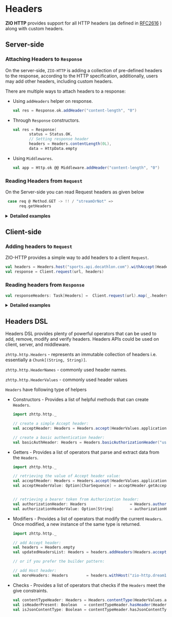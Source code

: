 # Headers

**ZIO HTTP** provides support for all HTTP headers (as defined in [RFC2616](https://datatracker.ietf.org/doc/html/rfc2616) ) along with  custom headers.

## Server-side

### Attaching Headers to `Response`
On the server-side, `ZIO-HTTP` is adding a collection of pre-defined headers to the response, according to the HTTP specification, additionally, users may add other headers, including custom headers.

There are multiple ways to attach headers to a response:
- Using `addHeaders` helper on response.
    ```scala
    val res = Response.ok.addHeader("content-length", "0")
    ```

- Through `Response` constructors.
    ```scala
    val res = Response(
           status = Status.OK,
           // Setting response header 
           headers = Headers.contentLength(0L),
           data = HttpData.empty
    ```
- Using `Middlewares`.
    ```scala
    val app = Http.ok @@ Middleware.addHeader("content-length", "0")
    ```

### Reading Headers from `Request`

On the Server-side you can read Request headers as given below

```scala
 case req @ Method.GET -> !! / "streamOrNot" =>
      req.getHeaders
```

<details>
<summary><b>Detailed examples </b></summary>


- Example below shows how the Headers could be added to a response by using `Response` constructors and how a custom header is added to `Response` through `addHeader`:

  ```scala
  import zhttp.http._
  import zhttp.service.Server
  import zio.{App, Chunk, ExitCode, URIO}
  import zio.stream.ZStream
  
  object SimpleResponseDispatcher extends App {
    override def run(args: List[String]): UIO[ExitCode] = {
  
      // Starting the server (for more advanced startup configuration checkout `HelloWorldAdvanced`)
      Server.start(8090, app.silent).exitCode
    }
  
    // Create a message as a Chunk[Byte]
    val message                    = Chunk.fromArray("Hello world !\r\n".getBytes(HTTP_CHARSET))
    // Use `Http.collect` to match on route
    val app: HttpApp[Any, Nothing] = Http.collect[Request] {
  
      // Simple (non-stream) based route
      case Method.GET -> !! / "health" => Response.ok
  
      // From Request(req), the headers are accessible.
      case req @ Method.GET -> !! / "streamOrNot" =>
        // Checking if client is able to handle streaming response
        val acceptsStreaming: Boolean = req.hasHeader(HeaderNames.accept, HeaderValues.applicationOctetStream)
        if (acceptsStreaming)
          Response(
            status = Status.OK,
            // Setting response header 
            headers = Headers.contentLength(message.length.toLong), // adding CONTENT-LENGTH header
            data = HttpData.fromStream(ZStream.fromChunk(message)), // Encoding content using a ZStream
          )
        else { 
          // Adding a custom header to Response
          Response(status = Status.ACCEPTED, data = HttpData.fromChunk(message)).addHeader("X-MY-HEADER", "test")
        }
    }
  }
  
  ```
- The following example shows how Headers could be added to `Response` in the `Middleware` implementation:

    ```scala
    
      /**
       * Creates an authentication middleware that only allows authenticated requests to be passed on to the app.
       */
      final def customAuth(
        verify: Headers => Boolean,
        responseHeaders: Headers = Headers.empty,
      ): HttpMiddleware[Any, Nothing] =
        Middleware.ifThenElse[Request](req => verify(req.getHeaders))(
          _ => Middleware.identity,
          _ => Middleware.fromHttp(Http.status(Status.FORBIDDEN).addHeaders(responseHeaders)),
        )
    
    ```

- More examples:
  - [BasicAuth](https://github.com/dream11/zio-http/blob/main/example/src/main/scala/BasicAuth.scala)
  - [Authentication](https://github.com/dream11/zio-http/blob/main/example/src/main/scala/Authentication.scala)

</details>

## Client-side

### Adding headers to `Request` 

ZIO-HTTP provides a simple way to add headers to a client `Request`. 

```scala
val headers = Headers.host("sports.api.decathlon.com").withAccept(HeaderValues.applicationJson)
val response = Client.request(url, headers)
```

### Reading headers from `Response`

```scala
val responseHeaders: Task[Headers] =  Client.request(url).map(_.headers)
```

<details>
<summary><b>Detailed examples</b> </summary>

- The sample below shows how a header could be added to a client request:

    ```scala
    import zhttp.http._
    import zhttp.service._
    import zio._
    
    object SimpleClientJson extends App {
      val env     = ChannelFactory.auto ++ EventLoopGroup.auto()
      val url     = "http://sports.api.decathlon.com/groups/water-aerobics"
      // Construct headers
      val headers = Headers.host("sports.api.decathlon.com").withAccept(HeaderValues.applicationJson) 
    
      val program = for {
        // Pass headers to request
        res  <- Client.request(url, headers)
        // List all response headers
        _    <- Console.printLine(res.headers.toList.mkString("\n"))
        data <-
          // Check if response contains a specified header with a specified value.
          if (res.hasHeader(HeaderNames.contentType, HeaderValues.applicationJson))
            res.getBodyAsString
          else
            res.getBodyAsString
        _    <- Console.printLine { data }
      } yield ()
    
      override def run(args: List[String]): URIO[Any, ExitCode] = program.exitCode.provideLayer(env)
    
    }
    ```

</details>

## Headers DSL

Headers DSL provides plenty of powerful operators that can be used to add, remove, modify and verify headers. Headers APIs could be used on client, server, and middleware.

`zhttp.http.Headers`      - represents an immutable collection of headers i.e. essentially a `Chunk[(String, String)]`.

`zhttp.http.HeaderNames`  - commonly used header names.

`zhttp.http.HeaderValues` - commonly used header values

`Headers` have following type of helpers
- Constructors -  Provides a list of helpful methods that can create `Headers`.

    ```scala
    import zhttp.http._
    
    // create a simple Accept header:
    val acceptHeader: Headers = Headers.accept(HeaderValues.applicationJson)
    
    // create a basic authentication header:
    val basicAuthHeader: Headers = Headers.basicAuthorizationHeader("username", "password")
    ```

- Getters - Provides a list of operators that parse and extract data from the `Headers`.

    ```scala
    import zhttp.http._
    
    // retrieving the value of Accept header value:
    val acceptHeader: Headers = Headers.accept(HeaderValues.applicationJson)
    val acceptHeaderValue: Option[CharSequence] = acceptHeader.getAccept
    
    
    // retrieving a bearer token from Authorization header:
    val authorizationHeader: Headers                   = Headers.authorization("Bearer test")
    val authorizationHeaderValue: Option[String]       = authorizationHeader.getBearerToken
    ```

- Modifiers - Provides a list of operators that modify the current `Headers`. Once modified, a new instance of the same type is returned.

    ```scala
    import zhttp.http._
    
    // add Accept header:
    val headers = Headers.empty
    val updatedHeadersList: Headers = headers.addHeaders(Headers.accept(HeaderValues.applicationJson))
    
    // or if you prefer the builder pattern:
    
    // add Host header:
    val moreHeaders: Headers        = headers.withHost("zio-http.dream11.com")
    
    ```

- Checks - Provides a list of operators that checks if the `Headers` meet the give constraints.

    ```scala
    val contentTypeHeader: Headers = Headers.contentType(HeaderValues.applicationJson)
    val isHeaderPresent: Boolean   = contentTypeHeader.hasHeader(HeaderNames.contentType) 
    val isJsonContentType: Boolean = contentTypeHeader.hasJsonContentType
    
    
    ```
